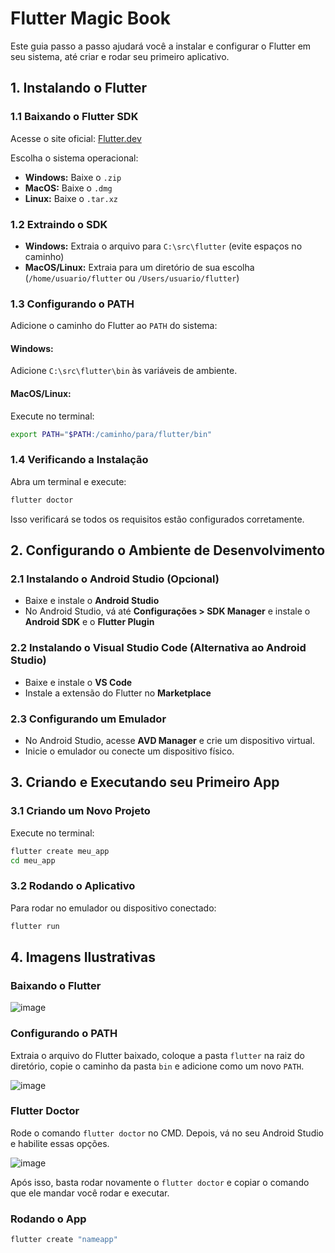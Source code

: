 # Flutter Magic Book

Este guia passo a passo ajudará você a instalar e configurar o Flutter em seu sistema, até criar e rodar seu primeiro aplicativo.

## 1. Instalando o Flutter

### 1.1 Baixando o Flutter SDK

Acesse o site oficial: [Flutter.dev](https://flutter.dev)

Escolha o sistema operacional:

* **Windows:** Baixe o `.zip`
* **MacOS:** Baixe o `.dmg`
* **Linux:** Baixe o `.tar.xz`

### 1.2 Extraindo o SDK

* **Windows:** Extraia o arquivo para `C:\src\flutter` (evite espaços no caminho)
* **MacOS/Linux:** Extraia para um diretório de sua escolha (`/home/usuario/flutter` ou `/Users/usuario/flutter`)

### 1.3 Configurando o PATH

Adicione o caminho do Flutter ao `PATH` do sistema:

#### **Windows:**

Adicione `C:\src\flutter\bin` às variáveis de ambiente.

#### **MacOS/Linux:**

Execute no terminal:

```sh
export PATH="$PATH:/caminho/para/flutter/bin"
```

### 1.4 Verificando a Instalação

Abra um terminal e execute:

```sh
flutter doctor
```

Isso verificará se todos os requisitos estão configurados corretamente.

## 2. Configurando o Ambiente de Desenvolvimento

### 2.1 Instalando o Android Studio (Opcional)

* Baixe e instale o **Android Studio**
* No Android Studio, vá até **Configurações > SDK Manager** e instale o **Android SDK** e o **Flutter Plugin**

### 2.2 Instalando o Visual Studio Code (Alternativa ao Android Studio)

* Baixe e instale o **VS Code**
* Instale a extensão do Flutter no **Marketplace**

### 2.3 Configurando um Emulador

* No Android Studio, acesse **AVD Manager** e crie um dispositivo virtual.
* Inicie o emulador ou conecte um dispositivo físico.

## 3. Criando e Executando seu Primeiro App

### 3.1 Criando um Novo Projeto

Execute no terminal:

```sh
flutter create meu_app
cd meu_app
```

### 3.2 Rodando o Aplicativo

Para rodar no emulador ou dispositivo conectado:

```sh
flutter run
```

## 4. Imagens Ilustrativas

### Baixando o Flutter

![image](https://github.com/user-attachments/assets/69477887-fa3f-4fc1-8f39-0bae9720f6ea)

### Configurando o PATH

Extraia o arquivo do Flutter baixado, coloque a pasta `flutter` na raiz do diretório, copie o caminho da pasta `bin` e adicione como um novo `PATH`.

![image](https://github.com/user-attachments/assets/4e377ded-71e8-4c59-b9c1-da975657a9f1)

### Flutter Doctor

Rode o comando `flutter doctor` no CMD. Depois, vá no seu Android Studio e habilite essas opções.

![image](https://github.com/user-attachments/assets/b541fa9b-0517-46e1-aa56-d534b0c4675b)

Após isso, basta rodar novamente o `flutter doctor` e copiar o comando que ele mandar você rodar e executar.

### Rodando o App

```sh
flutter create "nameapp"
```
